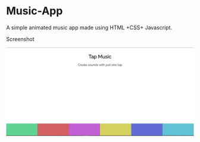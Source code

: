 # Music-App
A simple animated music app made using HTML +CSS+ Javascript.

Screenshot

![](screenshot.JPG)
